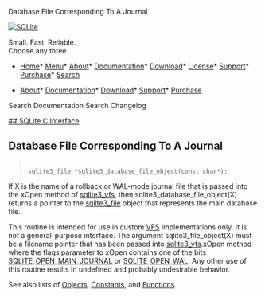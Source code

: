 




Database File Corresponding To A Journal




[![SQLite](../images/sqlite370_banner.gif)](../index.html)


Small. Fast. Reliable.  
Choose any three.


* [Home](../index.html)* [Menu](javascript:void(0))* [About](../about.html)* [Documentation](../docs.html)* [Download](../download.html)* [License](../copyright.html)* [Support](../support.html)* [Purchase](../prosupport.html)* [Search](javascript:void(0))




* [About](../about.html)* [Documentation](../docs.html)* [Download](../download.html)* [Support](../support.html)* [Purchase](../prosupport.html)






Search Documentation
Search Changelog









[## SQLite C Interface](../c3ref/intro.html)
## Database File Corresponding To A Journal




> ```
> 
> sqlite3_file *sqlite3_database_file_object(const char*);
> 
> ```



If X is the name of a rollback or WAL\-mode journal file that is
passed into the xOpen method of [sqlite3\_vfs](../c3ref/vfs.html), then
sqlite3\_database\_file\_object(X) returns a pointer to the [sqlite3\_file](../c3ref/file.html)
object that represents the main database file.


This routine is intended for use in custom [VFS](../vfs.html) implementations
only. It is not a general\-purpose interface.
The argument sqlite3\_file\_object(X) must be a filename pointer that
has been passed into [sqlite3\_vfs](../c3ref/vfs.html).xOpen method where the
flags parameter to xOpen contains one of the bits
[SQLITE\_OPEN\_MAIN\_JOURNAL](../c3ref/c_open_autoproxy.html) or [SQLITE\_OPEN\_WAL](../c3ref/c_open_autoproxy.html). Any other use
of this routine results in undefined and probably undesirable
behavior.


See also lists of
 [Objects](../c3ref/objlist.html),
 [Constants](../c3ref/constlist.html), and
 [Functions](../c3ref/funclist.html).


